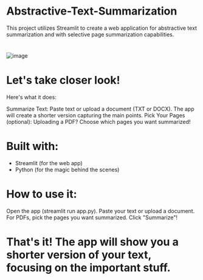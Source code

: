 # Abstractive-Text-Summarization
This project utilizes Streamlit to create a web application for abstractive text summarization and with selective page summarization capabilities. 

# 




![image](https://github.com/Shivaniputtaraju/Abstractive-Text-Summarization/assets/97019847/d6d1781c-bef3-4a21-9f9a-446bf35f1ede)

# Let's take closer look!

Here's what it does:

Summarize Text: Paste text or upload a document (TXT or DOCX). The app will create a shorter version capturing the main points.
Pick Your Pages (optional): Uploading a PDF? Choose which pages you want summarized!

# Built with:

* Streamlit (for the web app)
* Python (for the magic behind the scenes)

# How to use it:

Open the app (streamlit run app.py).
Paste your text or upload a document.
For PDFs, pick the pages you want summarized.
Click "Summarize"!
# That's it! The app will show you a shorter version of your text, focusing on the important stuff.
